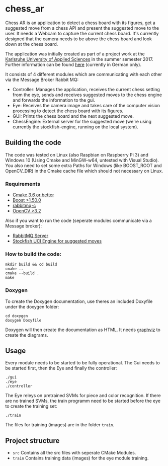 # chess_ar

Chess AR is an application to detect a chess board with its figures, get a suggested move from a chess API and present the suggested move to the user.
It needs a Webcam to capture the current chess board. It's currently designed that the camera needs to be above the chess board and look down at the chess board.

The application was initially created as part of a project work at the [Karlsruhe University of Applied Sciences](https://www.hs-karlsruhe.de/home/) in the 
summer semester 2017. Further information can be found [here](https://github.com/macio-gmbh/chess_ar/wiki) (currently in German only).

It consists of 4 different modules which are communicating with each other via the Message Broker Rabbit MQ:
* Controller: Manages the application, receives the current chess setting from the eye, sends and receives suggested moves to the chess engine
and forwards the information to the gui.
* Eye: Receives the camera image and takes care of the computer vision processing to detect the chess board with its figures.
* GUI: Prints the chess board and the next suggested move.
* ChessEngine: External server for the suggested move (we're using currently the stockfish-engine, running on the local system).


## Building the code

The code was tested on Linux (also Raspbian on Raspberry Pi 3) and Windows 10 (Using Cmake and MinGW-w64, untested with Visual Studio).
You also need to set some extra Paths for Windows (like BOOST_ROOT and OpenCV_DIR) in the Cmake cache file which should not necessary on Linux. 

### Requirements

* [Cmake 3.6 or better](https://cmake.org/)
* [Boost >1.50.0 ](http://www.boost.org/)
* [rabbitmq-c](https://github.com/alanxz/rabbitmq-c)
* [OpenCV >3.2](http://opencv.org/)

Also if you want to run the code (seperate modules communicate via a Message broker):
* [RabbitMQ Server](https://www.rabbitmq.com/download.html)
* [Stockfish UCI Engine for suggested moves](https://github.com/official-stockfish/Stockfish)

### How to build the code:

```
mkdir build && cd build
cmake ..
cmake --build .
make
```

### Doxygen
To create the Doxygen documentation, use theres an included Doxyfile under the doxygen folder:
```
cd doxygen
doxygen Doxyfile
```

Doxygen will then create the documentation as HTML. It needs [graphviz](http://www.graphviz.org/) to create the diagrams.


## Usage
Every module needs to be started to be fully operational.
The Gui needs to be started first, then the Eye and finally the controller:

```
./gui
./eye
./controller
```

The Eye releys on pretrained SVMs for piece and color recognition.
If there are no trained SVMs, the train programm need to be started before the eye to create the training set:

```
./train
```

The files for training (images) are in the folder `train`.

## Project structure
* `src` Contains all the src files with seperate CMake Modules.
* `train` Contains training data (images) for the eye module training.

